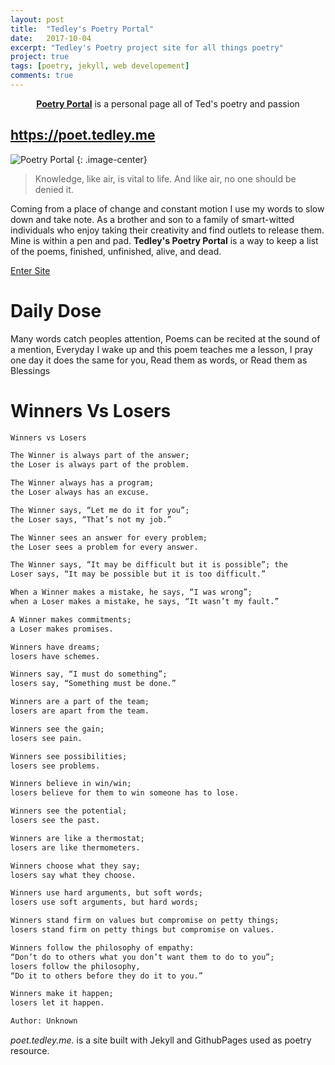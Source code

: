```yaml
---
layout: post
title:  "Tedley's Poetry Portal"
date:   2017-10-04
excerpt: "Tedley's Poetry project site for all things poetry"
project: true
tags: [poetry, jekyll, web developement]
comments: true
---
```


<center><a href="https://poet.tedley.me"><b>Poetry Portal</b></a> is a personal page all of Ted's poetry and passion</center>

## https://poet.tedley.me
![Poetry Portal](/assets/img/blog/poetryportal.png)
{: .image-center}

> Knowledge, like air, is vital to life. And like air, no one should be denied it.


Coming from a place of change and constant motion I use my words to slow
down and take note. As a brother and son to a family of smart-witted individuals
who enjoy taking their creativity and find outlets to release them. Mine is within
a pen and pad. **Tedley's Poetry Portal** is a way to keep a list of the poems, finished, unfinished, alive, and dead.


<div markdown="0"><a href="https://poet.tedley.me" class="btn">Enter Site</a></div>

# Daily Dose
Many words catch peoples attention,
Poems can be recited at the sound of a mention,
Everyday I wake up and this poem teaches me a lesson,
I pray one day it does the same for you,
Read them as words,
or Read them as Blessings

# Winners Vs Losers
~~~ html
Winners vs Losers

The Winner is always part of the answer;
the Loser is always part of the problem.

The Winner always has a program;
the Loser always has an excuse.

The Winner says, “Let me do it for you”;
the Loser says, “That’s not my job.”

The Winner sees an answer for every problem;
the Loser sees a problem for every answer.

The Winner says, “It may be difficult but it is possible”; the
Loser says, “It may be possible but it is too difficult.”

When a Winner makes a mistake, he says, “I was wrong”;
when a Loser makes a mistake, he says, “It wasn’t my fault.”

A Winner makes commitments;
a Loser makes promises.

Winners have dreams;
losers have schemes.

Winners say, “I must do something”;
losers say, “Something must be done.”

Winners are a part of the team;
losers are apart from the team.

Winners see the gain;
losers see pain.

Winners see possibilities;
losers see problems.

Winners believe in win/win;
losers believe for them to win someone has to lose.

Winners see the potential;
losers see the past.

Winners are like a thermostat;
losers are like thermometers.

Winners choose what they say;
losers say what they choose.

Winners use hard arguments, but soft words;
losers use soft arguments, but hard words;

Winners stand firm on values but compromise on petty things;
losers stand firm on petty things but compromise on values.

Winners follow the philosophy of empathy:
“Don’t do to others what you don’t want them to do to you”;
losers follow the philosophy,
“Do it to others before they do it to you.”

Winners make it happen;
losers let it happen.

Author: Unknown
~~~


*poet.tedley.me*. is a site built with Jekyll and GithubPages used as poetry resource.
